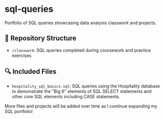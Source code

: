 # sql-queries

Portfolio of SQL queries showcasing data analysis classwork and projects.

## 📁 Repository Structure

- `/classwork`: SQL queries completed during coursework and practice exercises

## 🔍 Included Files

- `hospitality_sql_basics.sql`: SQL queries using the Hospitality database to demonstrate the "Big 6" elements of SQL SELECT statements and other core SQL elements including CASE statements.

More files and projects will be added over time as I continue expanding my SQL portfolio!
